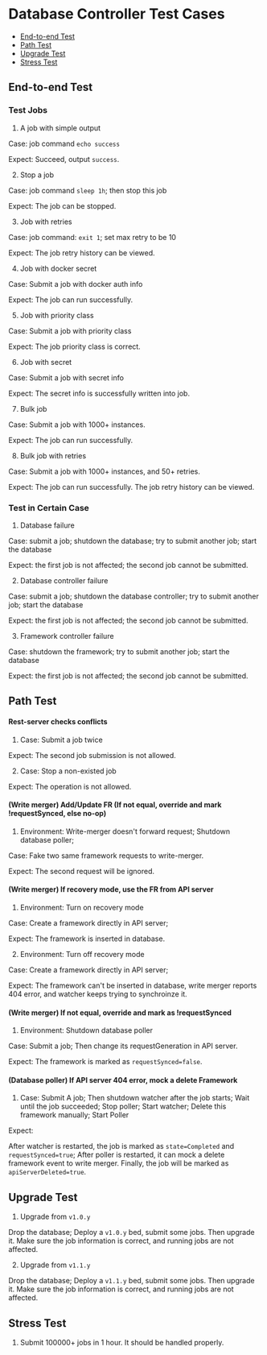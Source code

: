 # Database Controller Test Cases

  - [End-to-end Test](#test-jobs)
  - [Path Test](#path-test)
  - [Upgrade Test](#upgrade-test)
  - [Stress Test](#stress-test)

## End-to-end Test

### Test Jobs

1. A job with simple output

  Case: job command `echo success`

  Expect: Succeed, output `success`.

2. Stop a job

  Case: job command `sleep 1h`; then stop this job

  Expect: The job can be stopped.

3. Job with retries

  Case: job command: `exit 1`; set max retry to be 10

  Expect: The job retry history can be viewed.

4. Job with docker secret

  Case: Submit a job with docker auth info

  Expect: The job can run successfully.

5. Job with priority class

  Case: Submit a job with priority class

  Expect: The job priority class is correct.

6. Job with secret

  Case: Submit a job with secret info

  Expect: The secret info is successfully written into job.

7. Bulk job

  Case: Submit a job with 1000+ instances.

  Expect: The job can run successfully.

8. Bulk job with retries

  Case: Submit a job with 1000+ instances, and 50+ retries.

  Expect: The job can run successfully. The job retry history can be viewed.


### Test in Certain Case

1. Database failure

  Case: submit a job; shutdown the database; try to submit another job; start the database

  Expect: the first job is not affected; the second job cannot be submitted.

2. Database controller failure

  Case: submit a job; shutdown the database controller; try to submit another job; start the database

  Expect: the first job is not affected; the second job cannot be submitted.

3. Framework controller failure

  Case: shutdown the framework; try to submit another job; start the database

  Expect: the first job is not affected; the second job cannot be submitted.


## Path Test

#### Rest-server checks conflicts

1. Case: Submit a job twice

  Expect: The second job submission is not allowed.

2. Case: Stop a non-existed job

  Expect: The operation is not allowed.

#### (Write merger) Add/Update FR (If not equal, override and mark !requestSynced, else no-op)

1. Environment: Write-merger doesn't forward request; Shutdown database poller;

  Case: Fake two same framework requests to write-merger.

  Expect: The second request will be ignored.

#### (Write merger) If recovery mode, use the FR from API server

1. Environment: Turn on recovery mode

  Case: Create a framework directly in API server;

  Expect: The framework is inserted in database.

2. Environment: Turn off recovery mode

  Case: Create a framework directly in API server;

  Expect: The framework can't be inserted in database, write merger reports 404 error, and watcher keeps trying to synchroinze it.

#### (Write merger) If not equal, override and mark as !requestSynced

1. Environment: Shutdown database poller

  Case: Submit a job; Then change its requestGeneration in API server.

  Expect: The framework is marked as `requestSynced=false`.

#### (Database poller) If API server 404 error, mock a delete Framework

1. Case: Submit A job; Then shutdown watcher after the job starts; Wait until the job succeeded; Stop poller; Start watcher; Delete this framework manually; Start Poller

  Expect:

  After watcher is restarted, the job is marked as `state=Completed` and `requestSynced=true`;
  After poller is restarted, it can mock a delete framework event to write merger.
  Finally, the job will be marked as `apiServerDeleted=true`.

## Upgrade Test

1. Upgrade from `v1.0.y`

  Drop the database; Deploy a `v1.0.y` bed, submit some jobs. Then upgrade it. Make sure the job information is correct, and running jobs are not affected.

2. Upgrade from `v1.1.y`

  Drop the database; Deploy a `v1.1.y` bed, submit some jobs. Then upgrade it. Make sure the job information is correct, and running jobs are not affected.

## Stress Test

1. Submit 100000+ jobs in 1 hour. It should be handled properly.
